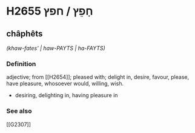 # H2655 חָפֵץ / חפץ

## châphêts

_(khaw-fates' | haw-PAYTS | ha-FAYTS)_

### Definition

adjective; from [[H2654]]; pleased with; delight in, desire, favour, please, have pleasure, whosoever would, willing, wish.

- desiring, delighting in, having pleasure in
### See also

[[G2307]]

